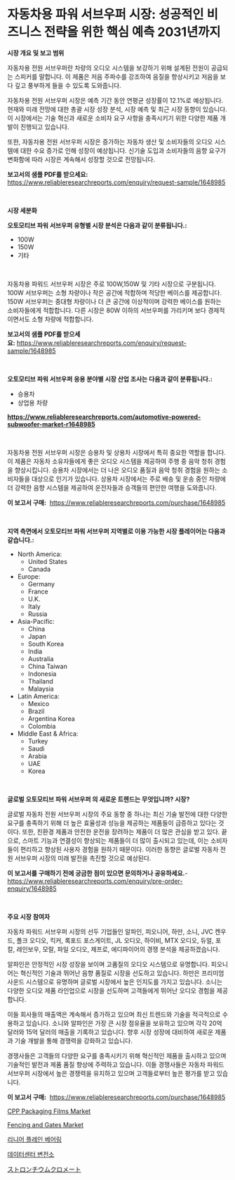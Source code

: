 <p><h1>자동차용 파워 서브우퍼 시장: 성공적인 비즈니스 전략을 위한 핵심 예측 2031년까지</h1></p><p><strong>시장 개요 및 보고 범위</strong></p>
<p><p>자동차용 전원 서브우퍼란 차량의 오디오 시스템을 보강하기 위해 설계된 전원이 공급되는 스피커를 말합니다. 이 제품은 저음 주파수를 강조하여 음질을 향상시키고 저음을 보다 깊고 풍부하게 들을 수 있도록 도와줍니다. </p><p>자동차용 전원 서브우퍼 시장은 예측 기간 동안 연평균 성장률이 12.1%로 예상됩니다. 현재와 미래 전망에 대한 총괄 시장 성장 분석, 시장 예측 및 최근 시장 동향이 있습니다. 이 시장에서는 기술 혁신과 새로운 소비자 요구 사항을 충족시키기 위한 다양한 제품 개발이 진행되고 있습니다. </p><p>또한, 자동차용 전원 서브우퍼 시장은 증가하는 자동차 생산 및 소비자들의 오디오 시스템에 대한 수요 증가로 인해 성장이 예상됩니다. 신기술 도입과 소비자들의 음향 요구가 변화함에 따라 시장은 계속해서 성장할 것으로 전망됩니다.</p></p>
<p><strong>보고서의 샘플 PDF를 받으세요:</strong> <a href="https://www.reliableresearchreports.com/enquiry/request-sample/1648985">https://www.reliableresearchreports.com/enquiry/request-sample/1648985</a></p>
<p>&nbsp;</p>
<p><strong>시장 세분화</strong></p>
<p><strong>오토모티브 파워 서브우퍼 유형별 시장 분석은 다음과 같이 분류됩니다.:</strong></p>
<p><ul><li>100W</li><li>150W</li><li>기타</li></ul></p>
<p>&nbsp;</p>
<p><p>자동차용 파워드 서브우퍼 시장은 주로 100W,150W 및 기타 시장으로 구분됩니다. 100W 서브우퍼는 소형 차량이나 작은 공간에 적합하며 적당한 베이스를 제공합니다. 150W 서브우퍼는 중대형 차량이나 더 큰 공간에 이상적이며 강력한 베이스를 원하는 소비자들에게 적합합니다. 다른 시장은 80W 이하의 서브우퍼를 가리키며 보다 경제적이면서도 소형 차량에 적합합니다.</p></p>
<p><strong>보고서의 샘플 PDF를 받으세요:</strong>&nbsp;<a href="https://www.reliableresearchreports.com/enquiry/request-sample/1648985">https://www.reliableresearchreports.com/enquiry/request-sample/1648985</a></p>
<p>&nbsp;</p>
<p><strong> 오토모티브 파워 서브우퍼 응용 분야별 시장 산업 조사는 다음과 같이 분류됩니다.:</strong></p>
<p><ul><li>승용차</li><li>상업용 차량</li></ul></p>
<p><strong><a href="https://www.reliableresearchreports.com/automotive-powered-subwoofer-market-r1648985">https://www.reliableresearchreports.com/automotive-powered-subwoofer-market-r1648985</a></strong></p>
<p>&nbsp;</p>
<p><p>자동차용 전원 서브우퍼 시장은 승용차 및 상용차 시장에서 특히 중요한 역할을 합니다. 이 제품은 자동차 소유자들에게 좋은 오디오 시스템을 제공하여 주행 중 음악 청취 경험을 향상시킵니다. 승용차 시장에서는 더 나은 오디오 품질과 음악 청취 경험을 원하는 소비자들을 대상으로 인기가 있습니다. 상용차 시장에서는 주로 배송 및 운송 중인 차량에 더 강력한 음향 시스템을 제공하여 운전자들과 승객들의 편안한 여행을 도와줍니다.</p></p>
<p><strong>이 보고서 구매:</strong>&nbsp; <a href="https://www.reliableresearchreports.com/purchase/1648985">https://www.reliableresearchreports.com/purchase/1648985</a></p>
<p>&nbsp;</p>
<p><strong>지역 측면에서 오토모티브 파워 서브우퍼 지역별로 이용 가능한 시장 플레이어는 다음과 같습니다.:</strong></p>
<p><ul>
    <li>
        North America:
        <ul>
            <li>United States</li>
            <li>Canada</li>
        </ul>
    </li>
    <li>
        Europe:
        <ul>
            <li>Germany</li>
            <li>France</li>
            <li>U.K.</li>
            <li>Italy</li>
            <li>Russia</li>
        </ul>
    </li>
    <li>
        Asia-Pacific:
        <ul>
            <li>China</li>
            <li>Japan</li>
            <li>South Korea</li>
            <li>India</li>
            <li>Australia</li>
            <li>China Taiwan</li>
            <li>Indonesia</li>
            <li>Thailand</li>
            <li>Malaysia</li>
        </ul>
    </li>
    <li>
        Latin America:
        <ul>
            <li>Mexico</li>
            <li>Brazil</li>
            <li>Argentina Korea</li>
            <li>Colombia</li>
        </ul>
    </li>
    <li>
        Middle East & Africa:
        <ul>
            <li>Turkey</li>
            <li>Saudi</li>
            <li>Arabia</li>
            <li>UAE</li>
            <li>Korea</li>
        </ul>
    </li>
    </ul></p>
<p>&nbsp;</p>
<p><strong>글로벌 오토모티브 파워 서브우퍼 의 새로운 트렌드는 무엇입니까? 시장?</strong></p>
<p><p>글로벌 자동차 전원 서브우퍼 시장의 주요 동향 중 하나는 최신 기술 발전에 대한 다양한 요구를 충족하기 위해 더 높은 효율성과 성능을 제공하는 제품들이 급증하고 있다는 것이다. 또한, 친환경 제품과 안전한 운전을 장려하는 제품이 더 많은 관심을 받고 있다. 끝으로, 스마트 기능과 연결성이 향상되는 제품들이 더 많이 출시되고 있는데, 이는 소비자들이 편리하고 향상된 사용자 경험을 원하기 때문이다. 이러한 동향은 글로벌 자동차 전원 서브우퍼 시장의 미래 발전을 촉진할 것으로 예상된다.</p></p>
<p><strong>이 보고서를 구매하기 전에 궁금한 점이 있으면 문의하거나 공유하세요.</strong>- <a href="https://www.reliableresearchreports.com/enquiry/pre-order-enquiry/1648985">https://www.reliableresearchreports.com/enquiry/pre-order-enquiry/1648985</a></p>
<p>&nbsp;</p>
<p><strong>주요 시장 참여자</strong></p>
<p><p>자동차 파워드 서브우퍼 시장의 선두 기업들인 알파인, 피오니어, 하만, 소니, JVC 켄우드, 폴크 오디오, 킥커, 록포드 포스게이트, JL 오디오, 하이비, MTX 오디오, 듀얼, 포칼, 레인보우, 모랄, 파일 오디오, 제프로, 에디파이어의 경쟁 분석을 제공하겠습니다.</p><p>알파인은 안정적인 시장 성장을 보이며 고품질의 오디오 시스템으로 유명합니다. 피오니어는 혁신적인 기술과 뛰어난 음향 품질로 시장을 선도하고 있습니다. 하만은 프리미엄 사운드 시스템으로 유명하며 글로벌 시장에서 높은 인지도를 가지고 있습니다. 소니는 다양한 오디오 제품 라인업으로 시장을 선도하며 고객들에게 뛰어난 오디오 경험을 제공합니다.</p><p>이들 회사들의 매출액은 계속해서 증가하고 있으며 최신 트렌드와 기술을 적극적으로 수용하고 있습니다. 소니와 알파인은 가장 큰 시장 점유율을 보유하고 있으며 각각 20억 달러와 15억 달러의 매출을 기록하고 있습니다. 향후 시장 성장에 대비하여 새로운 제품과 기술 개발을 통해 경쟁력을 강화하고 있습니다.</p><p>경쟁사들은 고객들의 다양한 요구를 충족시키기 위해 혁신적인 제품을 출시하고 있으며 기술적인 발전과 제품 품질 향상에 주력하고 있습니다. 이들 경쟁사들은 자동차 파워드 서브우퍼 시장에서 높은 경쟁력을 유지하고 있으며 고객들로부터 높은 평가를 받고 있습니다.</p></p>
<p><strong>이 보고서 구매:</strong>&nbsp;&nbsp;<a href="https://www.reliableresearchreports.com/purchase/1648985">https://www.reliableresearchreports.com/purchase/1648985</a></p>
<p><p><a href="https://issuu.com/reportprime-2/docs/cpp-packaging-films-market-size-2030.pptx">CPP Packaging Films Market</a></p><p><a href="https://github.com/sonuprakash1/Market-Research-Report-List-2/blob/main/fencing-and-gates-market.md">Fencing and Gates Market</a></p><p><a href="https://github.com/vsn7qpua81q/Market-Research-Report-List-1/blob/main/941117928423.md">리니어 플레인 베어링</a></p><p><a href="https://github.com/trmesnao7959541/Market-Research-Report-List-1/blob/main/649194228422.md">데이터센터 변전소</a></p><p><a href="https://github.com/adcxff01450218/Market-Research-Report-List-1/blob/main/930226831017.md">ストロンチウムクロメート</a></p></p>